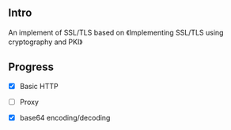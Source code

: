 
## Intro

An implement of SSL/TLS based on 《Implementing SSL/TLS using cryptography and PKI》

## Progress

+ [X] Basic HTTP
+ [ ] Proxy
+ [X] base64 encoding/decoding


